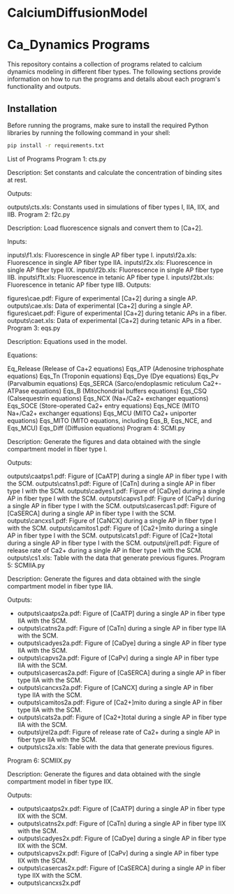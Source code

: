 # CalciumDiffusionModel

# Ca_Dynamics Programs

This repository contains a collection of programs related to calcium dynamics modeling in different fiber types. The following sections provide information on how to run the programs and details about each program's functionality and outputs.

## Installation

Before running the programs, make sure to install the required Python libraries by running the following command in your shell:

```bash
pip install -r requirements.txt
```

List of Programs
Program 1: cts.py

Description: Set constants and calculate the concentration of binding sites at rest.

Outputs:

outputs\cts.xls: Constants used in simulations of fiber types I, IIA, IIX, and IIB.
Program 2: f2c.py

Description: Load fluorescence signals and convert them to [Ca+2].

Inputs:

inputs\f1.xls: Fluorescence in single AP fiber type I.
inputs\f2a.xls: Fluorescence in single AP fiber type IIA.
inputs\f2x.xls: Fluorescence in single AP fiber type IIX.
inputs\f2b.xls: Fluorescence in single AP fiber type IIB.
inputs\f1t.xls: Fluorescence in tetanic AP fiber type I.
inputs\f2bt.xls: Fluorescence in tetanic AP fiber type IIB.
Outputs:

figures\cae.pdf: Figure of experimental [Ca+2] during a single AP.
outputs\cae.xls: Data of experimental [Ca+2] during a single AP.
figures\caet.pdf: Figure of experimental [Ca+2] during tetanic APs in a fiber.
outputs\caet.xls: Data of experimental [Ca+2] during tetanic APs in a fiber.
Program 3: eqs.py

Description: Equations used in the model.

Equations:

Eq_Release (Release of Ca+2 equations)
Eqs_ATP (Adenosine triphosphate equations)
Eqs_Tn (Troponin equations)
Eqs_Dye (Dye equations)
Eqs_Pv (Parvalbumin equations)
Eqs_SERCA (Sarco/endoplasmic reticulum Ca2+-ATPase equations)
Eqs_B (Mitochondrial buffers equations)
Eqs_CSQ (Calsequestrin equations)
Eqs_NCX (Na+/Ca2+ exchanger equations)
Eqs_SOCE (Store-operated Ca2+ entry equations)
Eqs_NCE (MITO Na+/Ca2+ exchanger equations)
Eqs_MCU (MITO Ca2+ uniporter equations)
Eqs_MITO (MITO equations, including Eqs_B, Eqs_NCE, and Eqs_MCU)
Eqs_Diff (Diffusion equations)
Program 4: SCMI.py

Description: Generate the figures and data obtained with the single compartment model in fiber type I.

Outputs:

outputs\caatps1.pdf: Figure of [CaATP] during a single AP in fiber type I with the SCM.
outputs\catns1.pdf: Figure of [CaTn] during a single AP in fiber type I with the SCM.
outputs\cadyes1.pdf: Figure of [CaDye] during a single AP in fiber type I with the SCM.
outputs\capvs1.pdf: Figure of [CaPv] during a single AP in fiber type I with the SCM.
outputs\casercas1.pdf: Figure of [CaSERCA] during a single AP in fiber type I with the SCM.
outputs\cancxs1.pdf: Figure of [CaNCX] during a single AP in fiber type I with the SCM.
outputs\camitos1.pdf: Figure of [Ca2+]mito during a single AP in fiber type I with the SCM.
outputs\cats1.pdf: Figure of [Ca2+]total during a single AP in fiber type I with the SCM.
outputs\jrel1.pdf: Figure of release rate of Ca2+ during a single AP in fiber type I with the SCM.
outputs\cs1.xls: Table with the data that generate previous figures.
Program 5: SCMIIA.py

Description: Generate the figures and data obtained with the single compartment model in fiber type IIA.

Outputs:

- outputs\caatps2a.pdf: Figure of [CaATP] during a single AP in fiber type IIA with the SCM.
- outputs\catns2a.pdf: Figure of [CaTn] during a single AP in fiber type IIA with the SCM.
- outputs\cadyes2a.pdf: Figure of [CaDye] during a single AP in fiber type IIA with the SCM.
- outputs\capvs2a.pdf: Figure of [CaPv] during a single AP in fiber type IIA with the SCM.
- outputs\casercas2a.pdf: Figure of [CaSERCA] during a single AP in fiber type IIA with the SCM.
- outputs\cancxs2a.pdf: Figure of [CaNCX] during a single AP in fiber type IIA with the SCM.
- outputs\camitos2a.pdf: Figure of [Ca2+]mito during a single AP in fiber type IIA with the SCM.
- outputs\cats2a.pdf: Figure of [Ca2+]total during a single AP in fiber type IIA with the SCM.
- outputs\jrel2a.pdf: Figure of release rate of Ca2+ during a single AP in fiber type IIA with the SCM.
- outputs\cs2a.xls: Table with the data that generate previous figures.

Program 6: SCMIIX.py

Description: Generate the figures and data obtained with the single compartment model in fiber type IIX.

Outputs:

- outputs\caatps2x.pdf: Figure of [CaATP] during a single AP in fiber type IIX with the SCM.
- outputs\catns2x.pdf: Figure of [CaTn] during a single AP in fiber type IIX with the SCM.
- outputs\cadyes2x.pdf: Figure of [CaDye] during a single AP in fiber type IIX with the SCM.
- outputs\capvs2x.pdf: Figure of [CaPv] during a single AP in fiber type IIX with the SCM.
- outputs\casercas2x.pdf: Figure of [CaSERCA] during a single AP in fiber type IIX with the SCM.
- outputs\cancxs2x.pdf

